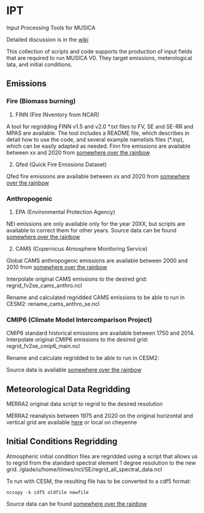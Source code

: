 # IPT
Input Processing Tools for MUSICA

Detailed discussion is in the [wiki](https://github.com/NCAR/EMIT/wiki)

This collection of scripts and code supports the production of input fields that are required to run MUSICA V0.  They target emissions, meterological Iata, and initial conditions.


## Emissions

### Fire (Biomass burning)

1. FINN (Fire INventory from NCAR)

A tool for regridding FINN v1.5 and v2.0 \*.txt files to FV, SE and SE-RR and MPAS are available. The tool includes a README file, which describes in detail how to use the code, and several example namelists files (\*.inp), which can be easily adapted as needed.
Finn fire emissions are available between xx and 2020 from [somewhere over the rainbow](http://somewhere_over_the_rainbow)

2. Qfed (Quick Fire Emissions Dataset)

Qfed fire emissions are available between xx and 2020 from [somewhere over the rainbow](http://somewhere_over_the_rainbow)

### Anthropogenic

1. EPA (Environmental Protection Agency)

NEI emissions are only available only for the year 20XX, but scripts are available to correct them for other years.
Source data can be found [somewhere over the rainbow](http://somewhere_over_the_rainbow)

2. CAMS (Copernicus Atmosphere Monitoring Service)

Global CAMS anthropogenic emissions are available between 2000 and 2010 from [somewhere over the rainbow](http://somewhere_over_the_rainbow)

Interpolate original CAMS emissions to the desired grid: regrid\_fv2se\_cams\_anthro.ncl

Rename and calculated regridded CAMS emissions to be able to run in CESM2: rename\_cams\_anthro\_se.ncl

### CMIP6 (Climate Model Intercomparison Project)

CMIP6 standard historical emissions are available between 1750 and 2014. 
Interpolate original CMIP6 emissions to the desired grid: regrid\_fv2se\_cmip6\_main.ncl

Rename and calculate regridded to be able to run in CESM2: 

Source data is available [somewhere over the rainbow](http://somewhere_over_the_rainbow)

## Meteorological Data Regridding

MERRA2 original data script to regrid to the desired resolution

MERRA2 reanalysis between 1975 and 2020 on the original horizontal and vertical grid are available [here](https://rda.ucar.edu/datasets/ds313.3/) or local on cheyenne

## Initial Conditions Regridding

Atmospheric initial condition files are regridded using a script that allows us to regrid from the standard spectral element 1 degree resolution to the new grid. 
/glade/u/home/tilmes/ncl/SE/regrid\_all\_spectral\_data.ncl

To run with CESM, the resulting file has to be converted to a cdf5 format:

`nccopy -k cdf5 oldfile newfile`

Source data can be found [somewhere over the rainbow](http://somewhere_over_the_rainbow)

